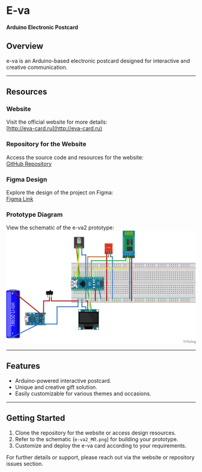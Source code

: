 # E-va  
**Arduino Electronic Postcard**

## Overview  
e-va is an Arduino-based electronic postcard designed for interactive and creative communication.

---

## Resources  

### Website  
Visit the official website for more details:  
[http://eva-card.ru](http://eva-card.ru)

### Repository for the Website  
Access the source code and resources for the website:  
[GitHub Repository](https://github.com/GreyStekl0/eValentine)

### Figma Design  
Explore the design of the project on Figma:  
[Figma Link](https://www.figma.com/design/gMjSNmiAjOc4NHwnw9FoaY/%D0%AD%D0%BB%D0%B5%D0%BA%D1%82%D1%80%D0%BE%D0%BD%D0%BD%D0%B0%D1%8F-%D0%BE%D1%82%D0%BA%D1%80%D1%8B%D1%82%D0%BA%D0%B0-%22E-va%22?node-id=0-1&t=fRRynMtTbi38coy6-1)

### Prototype Diagram  
View the schematic of the e-va2 prototype:  
![e-va2 Prototype Diagram](e-va2_МП.png)

---

## Features  
- Arduino-powered interactive postcard.  
- Unique and creative gift solution.  
- Easily customizable for various themes and occasions.  

---

## Getting Started  
1. Clone the repository for the website or access design resources.  
2. Refer to the schematic (`e-va2_МП.png`) for building your prototype.  
3. Customize and deploy the e-va card according to your requirements.

For further details or support, please reach out via the website or repository issues section.
